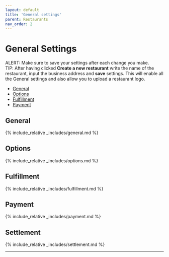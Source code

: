 ```yaml
---
layout: default
title: 'General settings'
parent: Restaurants
nav_order: 2
---
```


# General Settings

<span class="badge badge-warning">ALERT:</span><span> Make sure to save your settings after each change you make.</span><br>
<span class="badge badge-info">TIP:</span><span> After having clicked **Create a new restaurant** write the name of the restaurant, input the business address and <strong>save</strong> settings. This will enable all the General settings and also allow you to upload a restaurant logo.</span>

- [General](#general)
- [Options](#options)
- [Fulfillment](#fulfillment)
- [Payment](#payment)

## General 

{% include_relative _includes/general.md %}

## Options

{% include_relative _includes/options.md %}

## Fulfillment

{% include_relative _includes/fulfillment.md %}

## Payment

{% include_relative _includes/payment.md %}

## Settlement

{% include_relative _includes/settlement.md %}

---
